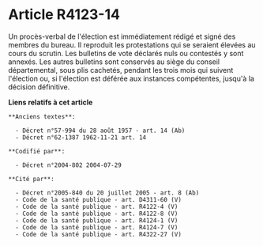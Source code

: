 # Article R4123-14

Un procès-verbal de l'élection est immédiatement rédigé et signé des membres du bureau. Il reproduit les protestations qui se
seraient élevées au cours du scrutin. Les bulletins de vote déclarés nuls ou contestés y sont annexés. Les autres bulletins
sont conservés au siège du conseil départemental, sous plis cachetés, pendant les trois mois qui suivent l'élection ou, si
l'élection est déférée aux instances compétentes, jusqu'à la décision définitive.

**Liens relatifs à cet article**

	**Anciens textes**:

	  - Décret n°57-994 du 28 août 1957 - art. 14 (Ab)
	  - Décret n°62-1387 1962-11-21 art. 14

	**Codifié par**:

	  - Décret n°2004-802 2004-07-29

	**Cité par**:

	  - Décret n°2005-840 du 20 juillet 2005 - art. 8 (Ab)
	  - Code de la santé publique - art. D4311-60 (V)
	  - Code de la santé publique - art. R4122-4 (V)
	  - Code de la santé publique - art. R4122-8 (V)
	  - Code de la santé publique - art. R4124-1 (V)
	  - Code de la santé publique - art. R4124-7 (V)
	  - Code de la santé publique - art. R4322-27 (V)
